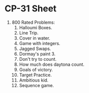 <h1>CP-31 Sheet</h1>
<ol>
<li>800 Rated Problems:
<ol>
<li>Halloumi Boxes.
<li>Line Trip.
<li>Cover in water.
<li>Game with integers.
<li>Jagged Swaps.
<li>Dormay's paint 3.
<li>Don't try to count.
<li>How much does  daytona count.
<li>Goals of victory.
<li>Target Practice.
<li>Ambitious kid.
<li>Sequence game.